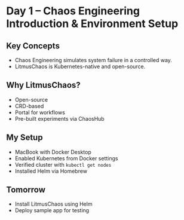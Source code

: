 # Day 1 – Chaos Engineering Introduction & Environment Setup

## Key Concepts
- Chaos Engineering simulates system failure in a controlled way.
- LitmusChaos is Kubernetes-native and open-source.

## Why LitmusChaos?
- Open-source
- CRD-based
- Portal for workflows
- Pre-built experiments via ChaosHub

## My Setup
- MacBook with Docker Desktop
- Enabled Kubernetes from Docker settings
- Verified cluster with `kubectl get nodes`
- Installed Helm via Homebrew

## Tomorrow
- Install LitmusChaos using Helm
- Deploy sample app for testing

